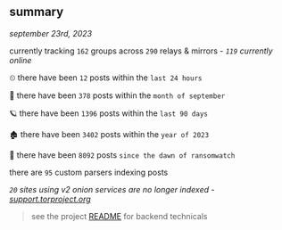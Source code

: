 
## summary
_september 23rd, 2023_

currently tracking `162` groups across `290` relays & mirrors - _`119` currently online_

⏲ there have been `12` posts within the `last 24 hours`

🦈 there have been `378` posts within the `month of september`

🪐 there have been `1396` posts within the `last 90 days`

🏚 there have been `3402` posts within the `year of 2023`

🦕 there have been `8092` posts `since the dawn of ransomwatch`

there are `95` custom parsers indexing posts

_`20` sites using v2 onion services are no longer indexed - [support.torproject.org](https://support.torproject.org/onionservices/v2-deprecation/)_

> see the project [README](https://github.com/joshhighet/ransomwatch#ransomwatch--) for backend technicals
